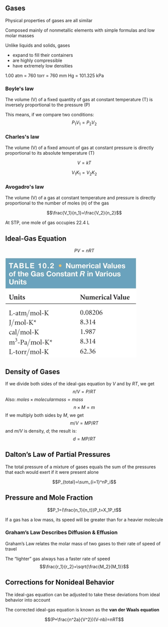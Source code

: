 ## Gases
Physical properties of gases are all similar

Composed mainly of nonmetallic elements with simple formulas and low molar masses

Unlike liquids and solids, gases
+ expand to fill their containers
+ are highly compressible
+ have extremely low densities

1.00 atm = 760 torr = 760 mm Hg = 101.325 kPa

### Boyle's law
The volume (V) of a fixed quantity of gas at constant temperature (T) is inversely proportional to the pressure (P)

This means, if we compare two conditions:
$$P_1V_1=P_2V_2$$

### Charles's law
The volume (V) of a fixed amount of gas at constant pressure is directly proportional to its absolute temperature (T)

$$V=kT$$

$$V_1K_1=V_2K_2$$

### Avogadro's law
The volume (V) of a gas at constant temperature and pressure is directly proportional to the number of moles (n) of the gas

$$\frac{V_1}{n_1}=\frac{V_2}{n_2}$$

At STP, one mole of gas occupies 22.4 L

## Ideal-Gas Equation
$$PV=nRT$$

![avatar](img/9.30.1.png)

## Density of Gases
If we divide both sides of the ideal-gas equation by $V$ and by $RT$, we get
$$n/V = P/RT$$
Also: $moles \times molecular mass = mass$
$$n \times M = m$$
If we multiply both sides by $M$, we get
$$m/V = MP/RT$$
and $m/V$ is density, $d$; the result is:
$$d = MP/RT$$

## Dalton’s Law of Partial Pressures
The total pressure of a mixture of gases equals the sum of the pressures that each would exert if it were present alone

$$P_{total}=\sum_{i=1}^nP_i$$

## Pressure and Mole Fraction

$$P_1=(\frac{n_1}{n_t})P_t=X_1P_t$$

If a gas has a low mass, its speed will be greater than for a heavier molecule

### Graham’s Law Describes Diffusion & Effusion

Graham’s Law relates the molar mass of two gases to their rate of speed of travel

The “lighter” gas always has a faster rate of speed
$$\frac{r_1}{r_2}=\sqrt{\frac{M_2}{M_1}}$$

## Corrections for Nonideal Behavior
The ideal-gas equation can be adjusted to take these deviations from ideal behavior into account

The corrected ideal-gas equation is known as the **van der Waals equation**

$$(P+\frac{n^2a}{V^2})(V-nb)=nRT$$